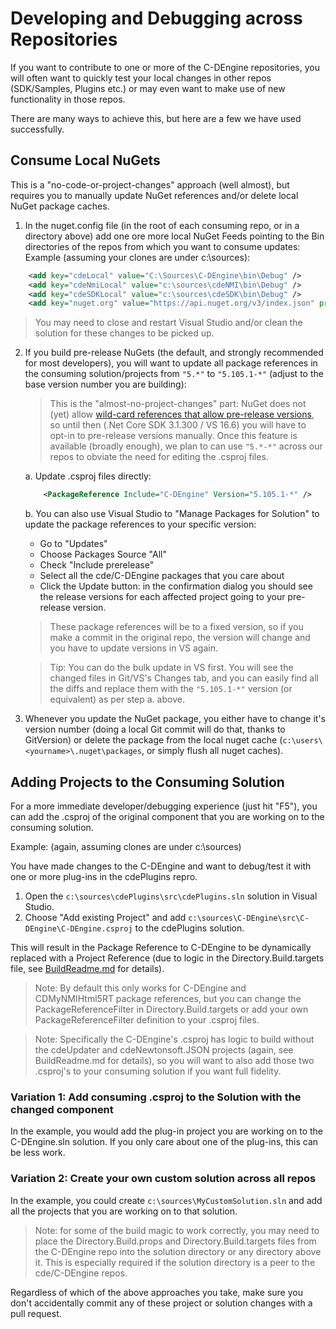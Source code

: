 # Developing and Debugging across Repositories

If you want to contribute to one or more of the C-DEngine repositories, you will often want to quickly test your local changes in other repos (SDK/Samples, Plugins etc.) 
or may even want to make use of new functionality in those repos.

There are many ways to achieve this, but here are a few we have used successfully.

## Consume Local NuGets

This is a "no-code-or-project-changes" approach (well almost), but requires you to manually update NuGet references and/or delete local NuGet package caches.

1. In the nuget.config file (in the root of each consuming repo, or in a directory above) add one ore more local NuGet Feeds pointing to the Bin directories of the repos from which you want to consume updates:
Example (assuming your clones are under c:\sources):

```XML
    <add key="cdeLocal" value="C:\Sources\C-DEngine\bin\Debug" />
    <add key="cdeNmiLocal" value="c:\sources\cdeNMI\bin\Debug" />
    <add key="cdeSDKLocal" value="c:\sources\cdeSDK\bin\Debug" />
    <add key="nuget.org" value="https://api.nuget.org/v3/index.json" protocolVersion="3" />
```

> You may need to close and restart Visual Studio and/or clean the solution for these changes to be picked up.

2. If you build pre-release NuGets (the default, and strongly recommended for most developers), you will want to update all package references in the consuming solution/projects from `"5.*"` to `"5.105.1-*"` (adjust to the base version number you are building):

    > This is the "almost-no-project-changes" part: NuGet does not (yet) allow [wild-card references that allow pre-release versions](https://github.com/NuGet/Home/issues/912), so until then (.Net Core SDK 3.1.300 / VS 16.6) you will have to opt-in to pre-release versions manually. Once this feature is available (broadly enough), we plan to can use `"5.*-*"` across our repos to obviate the need for editing the .csproj files.

    a. Update .csproj files directly:

    ```XML
        <PackageReference Include="C-DEngine" Version="5.105.1-*" />
    ```

    b. You can also use Visual Studio to "Manage Packages for Solution" to update the package references to your specific version:

    - Go to "Updates"
    - Choose Packages Source "All"
    - Check "Include prerelease"
    - Select all the cde/C-DEngine packages that you care about
    - Click the Update button: in the confirmation dialog you should see the release versions for each affected project going to your pre-release version.

    > These package references will be to a fixed version, so if you make a commit in the original repo, the version will change and you have to update versions in VS again.

    > Tip: You can do the bulk update in VS first. You will see the changed files in Git/VS's Changes tab, and you can easily find all the diffs and replace them with the `"5.105.1-*"` version (or equivalent) as per step a. above.

3. Whenever you update the NuGet package, you either have to change it's version number (doing a local Git commit will do that, thanks to GitVersion) or delete the package from the local nuget cache (`c:\users\<yourname>\.nuget\packages`, or simply flush all nuget caches).

## Adding Projects to the Consuming Solution

For a more immediate developer/debugging experience (just hit "F5"), you can add the .csproj of the original component that you are working on to the consuming solution.

Example: (again, assuming clones are under c:\sources)

You have made changes to the C-DEngine and want to debug/test it with one or more plug-ins in the cdePlugins repro.

1. Open the `c:\sources\cdePlugins\src\cdePlugins.sln` solution in Visual Studio.
2. Choose "Add existing Project" and add `c:\sources\C-DEngine\src\C-DEngine\C-DEngine.csproj` to the cdePlugins solution.

This will result in the Package Reference to C-DEngine to be dynamically replaced with a Project Reference (due to logic in the Directory.Build.targets file, see [BuildReadme.md](https://github.com/TRUMPF-IoT/C-DEngine/blob/master/BuildTools/BuildReadme.md) for details).

> Note: By default this only works for C-DEngine and CDMyNMIHtml5RT package references, but you can change the PackageReferenceFilter in Directory.Build.targets or add your own PackageReferenceFilter definition to your .csproj files.

> Note: Specifically the C-DEngine's .csproj has logic to build without the cdeUpdater and cdeNewtonsoft.JSON projects (again, see BuildReadme.md for details), so you will want to also add those two .csproj's to your consuming solution if you want full fidelity.

### Variation 1: Add consuming .csproj to the Solution with the changed component

In the example, you would add the plug-in project you are working on to the C-DEngine.sln solution. If you only care about one of the plug-ins, this can be less work.

### Variation 2: Create your own custom solution across all repos

In the example, you could create `c:\sources\MyCustomSolution.sln` and add all the projects that you are working on to that solution.

> Note: for some of the build magic to work correctly, you may need to place the Directory.Build.props and Directory.Build.targets files from the C-DEngine repo into the solution directory or any directory above it. This is especially required if the solution directory is a peer to the cde/C-DEngine repos.

Regardless of which of the above approaches you take, make sure you don't accidentally commit any of these project or solution changes with a pull request.
